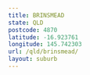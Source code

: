 ```yaml
---
title: BRINSMEAD
state: QLD
postcode: 4870
latitude: -16.923761
longitude: 145.742303
url: /qld/brinsmead/
layout: suburb
---
```

